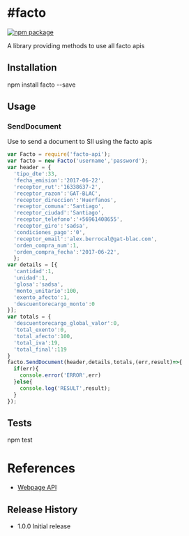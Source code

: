 #facto
=========

[![npm package](https://nodei.co/npm/facto-api.png?downloads=true&downloadRank=true&stars=true)](https://nodei.co/npm/facto-api/)

A library providing methods to use all facto apis

## Installation

  npm install facto --save

## Usage
### SendDocument
Use to send a document to SII using the facto apis
```javascript
var Facto = require('facto-api');
var facto = new Facto('username','password');
var header = {
  'tipo_dte':33,
  'fecha_emision':'2017-06-22',
  'receptor_rut':'16338637-2',
  'receptor_razon':'GAT-BLAC',
  'receptor_direccion':'Huerfanos',
  'receptor_comuna':'Santiago',
  'receptor_ciudad':'Santiago',
  'receptor_telefono':'+56961408655',
  'receptor_giro':'sadsa',
  'condiciones_pago':'0',
  'receptor_email':'alex.berrocal@gat-blac.com',
  'orden_compra_num':1,
  'orden_compra_fecha':'2017-06-22',
  };
var details = [{
  'cantidad':1,
  'unidad':1,
  'glosa':'sadsa',
  'monto_unitario':100,
  'exento_afecto':1,
  'descuentorecargo_monto':0
}];
var totals = {
  'descuentorecargo_global_valor':0,
  'total_exento':0,
  'total_afecto':100,
  'total_iva':19,
  'total_final':119
}
facto.SendDocument(header,details,totals,(err,result)=>{
  if(err){
    console.error('ERROR',err)
  }else{
    console.log('RESULT',result);
  }
});
```
## Tests

  npm test

# References

- [Webpage API](http://www.gat-blac.com)

## Release History

* 1.0.0 Initial release
